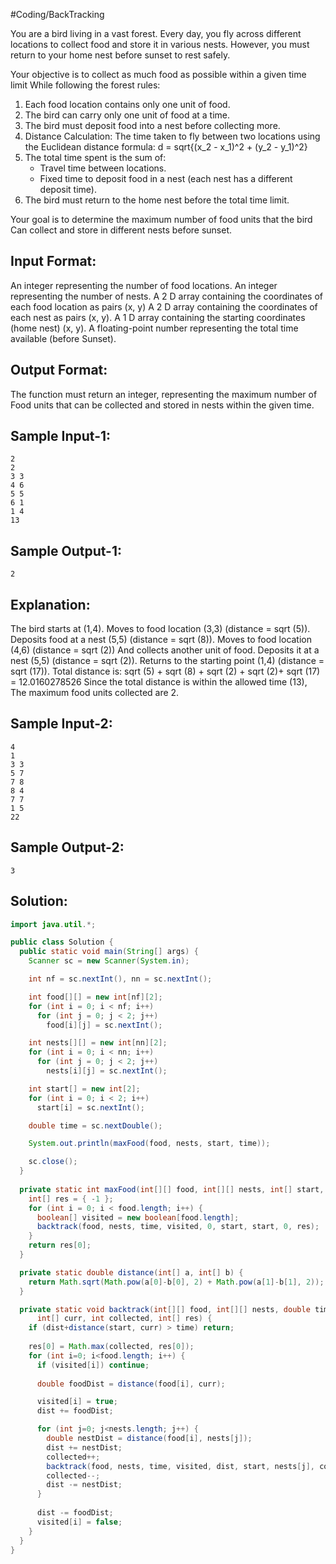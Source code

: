 #Coding/BackTracking

You are a bird living in a vast forest. Every day, you fly across different locations to collect food and store it in various nests. However, you must return to your home nest before sunset to rest safely.

Your objective is to collect as much food as possible within a given time limit
While following the forest rules:
 1. Each food location contains only one unit of food.
 2. The bird can carry only one unit of food at a time.
 3. The bird must deposit food into a nest before collecting more.
 4. Distance Calculation: The time taken to fly between two locations using the Euclidean distance formula: d = sqrt{(x_2 - x_1)^2 + (y_2 - y_1)^2}
 5. The total time spent is the sum of:
	  - Travel time between locations.
	 - Fixed time to deposit food in a nest (each nest has a different deposit time).
 6. The bird must return to the home nest before the total time limit.

Your goal is to determine the maximum number of food units that the bird
Can collect and store in different nests before sunset.

Input Format:
-------------
An integer representing the number of food locations.
An integer representing the number of nests.
A 2 D array containing the coordinates of each food location as pairs (x, y)
A 2 D array containing the coordinates of each nest as pairs (x, y).
A 1 D array containing the starting coordinates (home nest) (x, y).
A floating-point number representing the total time available (before
Sunset).

Output Format:
---------------
The function must return an integer, representing the maximum number of
Food units that can be collected and stored in nests within the given time.

Sample Input-1:
--------------
```
2
2
3 3
4 6
5 5
6 1
1 4
13
```

Sample Output-1:
---------------
```
2
```

Explanation:
---------------
The bird starts at (1,4).
Moves to food location (3,3) (distance = sqrt (5)).
Deposits food at a nest (5,5) (distance = sqrt (8)).
Moves to food location (4,6) (distance = sqrt (2))
And collects another unit of food.
Deposits it at a nest (5,5) (distance = sqrt (2)).
Returns to the starting point (1,4) (distance = sqrt (17)).
Total distance is: sqrt (5) + sqrt (8) + sqrt (2) + sqrt (2)+ sqrt (17) =
12.0160278526
Since the total distance is within the allowed time (13),
The maximum food units collected are 2.

Sample Input-2:
--------------
```
4
1
3 3
5 7
7 8
8 4
7 7
1 5
22
```

Sample Output-2:
---------------
```
3
```

## Solution:

```java
import java.util.*;

public class Solution {
  public static void main(String[] args) {
    Scanner sc = new Scanner(System.in);

    int nf = sc.nextInt(), nn = sc.nextInt();

    int food[][] = new int[nf][2];
    for (int i = 0; i < nf; i++)
      for (int j = 0; j < 2; j++)
        food[i][j] = sc.nextInt();

    int nests[][] = new int[nn][2];
    for (int i = 0; i < nn; i++)
      for (int j = 0; j < 2; j++)
        nests[i][j] = sc.nextInt();

    int start[] = new int[2];
    for (int i = 0; i < 2; i++)
      start[i] = sc.nextInt();

    double time = sc.nextDouble();

    System.out.println(maxFood(food, nests, start, time));

    sc.close();
  }
  
  private static int maxFood(int[][] food, int[][] nests, int[] start, double time) {
    int[] res = { -1 };
    for (int i = 0; i < food.length; i++) {
      boolean[] visited = new boolean[food.length];
      backtrack(food, nests, time, visited, 0, start, start, 0, res);
    }
    return res[0];
  }

  private static double distance(int[] a, int[] b) {
    return Math.sqrt(Math.pow(a[0]-b[0], 2) + Math.pow(a[1]-b[1], 2));
  }

  private static void backtrack(int[][] food, int[][] nests, double time, boolean[] visited, double dist, int[] start,
      int[] curr, int collected, int[] res) {
    if (dist+distance(start, curr) > time) return;
    
    res[0] = Math.max(collected, res[0]);
    for (int i=0; i<food.length; i++) {
      if (visited[i]) continue;
      
      double foodDist = distance(food[i], curr);

      visited[i] = true;
      dist += foodDist;

      for (int j=0; j<nests.length; j++) {
        double nestDist = distance(food[i], nests[j]);
        dist += nestDist;
        collected++;
        backtrack(food, nests, time, visited, dist, start, nests[j], collected, res);
        collected--;
        dist -= nestDist;
      }
      
      dist -= foodDist;
      visited[i] = false;
    }
  }
}
```